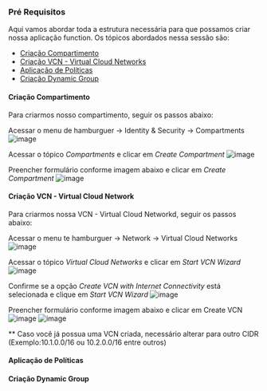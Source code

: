 ### Pré Requisitos

Aqui vamos abordar toda a estrutura necessária para que possamos criar nossa aplicação function. Os tópicos abordados nessa sessão são:
* [Criação Compartimento](https://github.com/heloisaescobar/OCI_Function/blob/main/Pre_Requisitos.md#cria%C3%A7%C3%A3o-compartimento)
* [Criação VCN - Virtual Cloud Networks](https://github.com/heloisaescobar/OCI_Function/blob/main/Pre_Requisitos.md#cria%C3%A7%C3%A3o-vcn---virtual-cloud-network)
* [Aplicação de Políticas](https://github.com/heloisaescobar/OCI_Function/blob/main/Pre_Requisitos.md#aplica%C3%A7%C3%A3o-de-pol%C3%ADticas)
* [Criação Dynamic Group](https://github.com/heloisaescobar/OCI_Function/blob/main/Pre_Requisitos.md#cria%C3%A7%C3%A3o-dynamic-group)


#### Criação Compartimento

Para criarmos nosso compartimento, seguir os passos abaixo:

Acessar o menu de hamburguer -> Identity & Security -> Compartments
![image](https://user-images.githubusercontent.com/46925501/163200476-d24598d9-8cd6-4e58-8b07-c58237556a16.png)

Acessar o tópico <i>Compartments</i> e clicar em <i>Create Compartment</i>
![image](https://user-images.githubusercontent.com/46925501/163200903-2c52b498-9e9c-4a7f-b4ec-42edc807a3c8.png)

Preencher formulário conforme imagem abaixo e clicar em <i>Create Compartment</i>
![image](https://user-images.githubusercontent.com/46925501/163201450-8a9fc764-8503-48c9-9fa2-3781a41b7544.png)

#### Criação VCN - Virtual Cloud Network

Para criarmos nossa VCN - Virtual Cloud Networkd, seguir os passos abaixo:

Acessar o menu te hamburguer -> Network -> Virtual Cloud Networks
![image](https://user-images.githubusercontent.com/46925501/163201821-e895723b-1f73-4684-8ad7-226a097ab91c.png)

Acessar o tópico <i>Virtual Cloud Networks</i> e clicar em <i>Start VCN Wizard</i>
![image](https://user-images.githubusercontent.com/46925501/163202204-d3aed35e-26e2-4abb-80da-19b1117a3b1e.png)

Confirme se a opção <i>Create VCN with Internet Connectivity</i> está selecionada e clique em <i>Start VCN Wizard</i>
![image](https://user-images.githubusercontent.com/46925501/163202455-f2c317d7-3403-4f89-856f-9eda11e5d443.png)

Preencher formulário conforme imagem abaixo e clicar em </i>Create VCN</i>
![image](https://user-images.githubusercontent.com/46925501/163202801-2c976a85-95a5-4e1b-9c0a-8a59c43dd02c.png)
![image](https://user-images.githubusercontent.com/46925501/163202945-5ec86ccb-be47-4405-9488-be27f529b405.png)

** Caso você já possua uma VCN criada, necessário alterar para outro CIDR (Exemplo:10.1.0.0/16 ou 10.2.0.0/16 entre outros)

#### Aplicação de Políticas

#### Criação Dynamic Group
